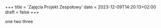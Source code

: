 +++
title = 'Zajęcia Projekt Zespołowy'
date = 2023-12-09T14:20:13+02:00
draft = false
+++

one two three
